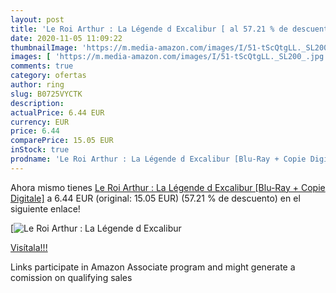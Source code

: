 ```yaml
---
layout: post
title: 'Le Roi Arthur : La Légende d Excalibur [ al 57.21 % de descuento'
date: 2020-11-05 11:09:22
thumbnailImage: 'https://m.media-amazon.com/images/I/51-tScQtgLL._SL200_.jpg'
images: [ 'https://m.media-amazon.com/images/I/51-tScQtgLL._SL200_.jpg' ]
comments: true
category: ofertas
author: ring
slug: B0725VYCTK
description:
actualPrice: 6.44 EUR
currency: EUR
price: 6.44
comparePrice: 15.05 EUR
inStock: true
prodname: 'Le Roi Arthur : La Légende d Excalibur [Blu-Ray + Copie Digitale]'
---
```


Ahora mismo tienes [Le Roi Arthur : La Légende d Excalibur [Blu-Ray + Copie Digitale]](https://www.amazon.fr/dp/B0725VYCTK/?tag=tolees0d-21) a 6.44 EUR (original: 15.05 EUR) (57.21 %  de descuento) en el siguiente enlace!

[![Le Roi Arthur : La Légende d Excalibur [](https://m.media-amazon.com/images/I/51-tScQtgLL._SL200_.jpg)](https://www.amazon.fr/dp/B0725VYCTK/?tag=tolees0d-21)

[Visítala!!!](https://www.amazon.fr/dp/B0725VYCTK/?tag=tolees0d-21)

Links participate in Amazon Associate program and might generate a comission on qualifying sales
